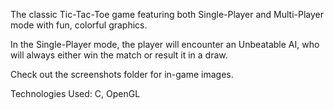 The classic Tic-Tac-Toe game featuring both Single-Player and Multi-Player mode with fun, colorful graphics.

In the Single-Player mode, the player will encounter an Unbeatable AI, who will always either win the match or result it in a draw.

Check out the screenshots folder for in-game images.

Technologies Used: C, OpenGL